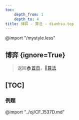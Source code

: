```yaml
---
toc:
    depth_from: 1
    depth_to: 4
title: 博弈 - 算法 - dianhsu.top
---
```

@import "/mystyle.less"

## 博弈 {ignore=True}
> 返回:house:[首页](../../index.html)，:rocket:[算法](../index.html)

[TOC]
---

### 例题

@import "../oj/CF_1537D.md"